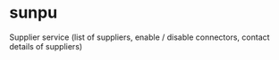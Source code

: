 # sunpu
Supplier service (list of suppliers, enable / disable connectors, contact details of suppliers)
